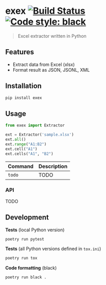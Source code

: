 # exex [![Build Status](https://travis-ci.org/vikpe/python-package-starter.svg?branch=master)](https://travis-ci.org/vikpe/python-package-starter) [![Code style: black](https://img.shields.io/badge/code%20style-black-000000.svg)](https://github.com/psf/black)
> Excel extractor written in Python

## Features
* Extract data from Excel (xlsx)
* Format result as JSON, JSONL, XML

## Installation
```sh
pip install exex
```

## Usage
```python
from exex import Extractor

ext = Extractor('sample.xlsx')
ext.all()
ext.range("A1:B2")
ext.cell("A1")
ext.cells("A1", "B2")
```

Command | Description
--- | ---
`todo` | TODO

### API
TODO

## Development

**Tests** (local Python version)
```sh
poetry run pytest
```

**Tests** (all Python versions defined in `tox.ini`)
```sh
poetry run tox
```

**Code formatting** (black)
```sh
poetry run black .
```
